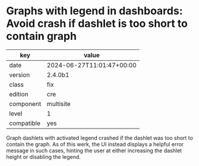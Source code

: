 [//]: # (werk v2)
# Graphs with legend in dashboards: Avoid crash if dashlet is too short to contain graph

key        | value
---------- | ---
date       | 2024-06-27T11:01:47+00:00
version    | 2.4.0b1
class      | fix
edition    | cre
component  | multisite
level      | 1
compatible | yes

Graph dashlets with activated legend crashed if the dashlet was too short to contain the graph. As
of this werk, the UI instead displays a helpful error message in such cases, hinting the user at
either increasing the dashlet height or disabling the legend.
